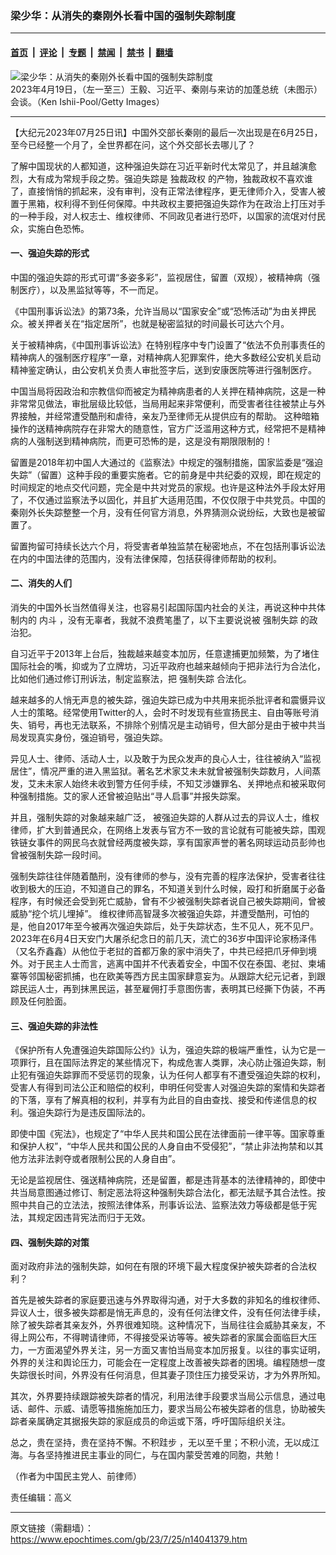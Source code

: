 ### 梁少华：从消失的秦刚外长看中国的强制失踪制度

---

#### [首页](../../../..?n14041379) &nbsp;|&nbsp; [评论](../../../../../epoch-comment?n14041379) &nbsp;|&nbsp; [专题](../../../../../epoch-special?n14041379) &nbsp;|&nbsp; [禁闻](../../../../../epoch-news?n14041379) &nbsp;|&nbsp; [禁书](../../../../../books?n14041379) &nbsp;|&nbsp; [翻墙](https://github.com/gfw-breaker/nogfw/blob/master/README.md?n14041379)


<div><img alt="梁少华：从消失的秦刚外长看中国的强制失踪制度" class="attachment-djy_600_400 size-djy_600_400 wp-post-image" src="https://i.epochtimes.com/assets/uploads/2023/07/id14041389-GettyImages-1251982425_light_cut-.jpeg"/>
<div class="caption">
 2023年4月19日，（左一至三）王毅、习近平、秦刚与来访的加蓬总统（未图示）会谈。（Ken Ishii-Pool/Getty Images）
</div></div><hr/><div class="post_content" id="artbody" itemprop="articleBody">
 <!-- article content begin -->
 <p>
  【大纪元2023年07月25日讯】中国外交部长秦刚的最后一次出现是在6月25日，至今已经整一个月了，全世界都在问，这个外交部长去哪儿了？
 </p>
 <p>
  了解中国现状的人都知道，这种强迫失踪在习近平新时代太常见了，并且越演愈烈，大有成为常规手段之势。强迫失踪是
  <ok href="https://www.epochtimes.com/gb/tag/%E7%8B%AC%E8%A3%81%E6%94%BF%E6%9D%83.html">
   独裁政权
  </ok>
  的产物，独裁政权不喜欢谁了，直接悄悄的抓起来，没有审判，没有正常法律程序，更无律师介入，受害人被置于黑箱，权利得不到任何保障。中共政权主要把强迫失踪作为在政治上打压对手的一种手段，对人权志士、维权律师、不同政见者进行恐吓，以国家的流氓对付民众，实施白色恐怖。
 </p>
 <h4>
  一、强迫失踪的形式
 </h4>
 <p>
  中国的强迫失踪的形式可谓“多姿多彩”，监视居住，留置（双规），被精神病（强制医疗），以及黑监狱等等，不一而足。
 </p>
 <p>
  《中国刑事诉讼法》的第73条，允许当局以“国家安全”或“恐怖活动”为由关押民众。被关押者关在“指定居所”，也就是秘密监狱的时间最长可达六个月。
 </p>
 <p>
  关于被精神病，《中国刑事诉讼法》在特别程序中专门设置了“依法不负刑事责任的精神病人的强制医疗程序”一章，对精神病人犯罪案件，绝大多数经公安机关启动精神鉴定确认，由公安机关负责人审批签字后，送到安康医院等进行强制医疗。
 </p>
 <p>
  中国当局将因政治和宗教信仰而被定为精神病患者的人关押在精神病院，这是一种非常常见做法，审批层级比较低，当局用起来非常便利，而受害者往往被禁止与外界接触，并经常遭受酷刑和虐待，亲友乃至律师无从提供应有的帮助。 这种暗箱操作的送精神病院存在非常大的随意性，官方广泛滥用这种方式，经常把不是精神病的人强制送到精神病院，而更可恐怖的是，这是没有期限限制的！
 </p>
 <p>
  留置是2018年初中国人大通过的《监察法》中规定的强制措施，国家监委是“强迫失踪”（留置）这种手段的重要实施者。它的前身是中共纪委的双规，即在规定的时间规定的地点交代问题，完全是中共对党员的家规。也许是这种法外手段太好用了，不仅通过监察法予以固化，并且扩大适用范围，不仅仅限于中共党员。中国的秦刚外长失踪整整一个月，没有任何官方消息，外界猜测众说纷纭，大致也是被留置了。
 </p>
 <p>
  留置拘留可持续长达六个月，将受害者单独监禁在秘密地点，不在包括刑事诉讼法在内的中国法律的范围内，没有法律保障，包括获得律师帮助的权利。
 </p>
 <h4>
  二、消失的人们
 </h4>
 <p>
  消失的中国外长当然值得关注，也容易引起国际国内社会的关注，再说这种中共体制内的
  <ok href="https://www.epochtimes.com/gb/tag/%E5%86%85%E6%96%97.html">
   内斗
  </ok>
  ，没有无辜者，我就不浪费笔墨了，以下主要说说被
  <ok href="https://www.epochtimes.com/gb/tag/%E5%BC%BA%E5%88%B6%E5%A4%B1%E8%B8%AA.html">
   强制失踪
  </ok>
  的政治犯。
 </p>
 <p>
  自习近平于2013年上台后，独裁越来越变本加厉，任意逮捕更加频繁，为了堵住国际社会的嘴，抑或为了立牌坊，习近平政府也越来越倾向于把非法行为合法化，比如他们通过修订刑诉法，制定监察法，把
  <ok href="https://www.epochtimes.com/gb/tag/%E5%BC%BA%E5%88%B6%E5%A4%B1%E8%B8%AA.html">
   强制失踪
  </ok>
  合法化。
 </p>
 <p>
  越来越多的人悄无声息的被失踪，强迫失踪已成为中共用来扼杀批评者和震慑异议人士的策略。经常使用Twitter的人，会时不时发现有些宣扬民主、自由等账号消失、销号，再也无法联系，不排除个别情况是主动销号，但大部分是由于被中共当局发现真实身份，强迫销号，强迫失踪。
 </p>
 <p>
  异见人士、律师、活动人士，以及敢于为民众发声的良心人士，往往被纳入“监视居住”，情况严重的进入黑监狱。著名艺术家艾未未就曾被强制失踪数月，人间蒸发，艾未未家人始终未收到警方任何手续，不知艾涉嫌罪名、关押地点和被采取何种强制措施。艾的家人还曾被迫贴出“寻人启事”并报失踪案。
 </p>
 <p>
  并且，强制失踪的对象越来越广泛， 被强迫失踪的人群从过去的异议人士，维权律师，扩大到普通民众，在网络上发表与官方不一致的言论就有可能被失踪，围观铁链女事件的网民乌衣就曾经两度被失踪，享有国家声誉的著名网球运动员彭帅也曾被强制失踪一段时间。
 </p>
 <p>
  强制失踪往往伴随着酷刑，没有律师的参与，没有完善的程序法保护，受害者往往收到极大的压迫，不知道自己的罪名，不知道关到什么时候，殴打和折磨属于必备程序，有时候还会受到死亡威胁，曾有不少被强制失踪者说自己被失踪期间，曾被威胁“挖个坑儿埋掉”。 维权律师高智晟多次被强迫失踪，并遭受酷刑，可怕的是，他自2017年至今被再次强迫失踪后，处于失踪状态，生不见人，死不见尸。2023年在6月4日天安门大屠杀纪念日的前几天，流亡的36岁中国评论家杨泽伟（又名乔鑫鑫）从他位于老挝的首都万象的家中消失了，中共已经把爪牙伸到境外。对于民主人士而言，逃离中国并不代表着安全，中国不仅在泰国、老挝、柬埔寨等邻国秘密抓捕，也在欧美等西方民主国家肆意妄为。从跟踪大纪元记者，到跟踪民运人士，再到抹黑民运，甚至雇佣打手意图伤害，表明其已经撕下伪装，不再顾及任何脸面。
 </p>
 <h4>
  三、强迫失踪的非法性
 </h4>
 <p>
  《保护所有人免遭强迫失踪国际公约》认为，强迫失踪的极端严重性，认为它是一项罪行，且在国际法界定的某些情况下，构成危害人类罪，决心防止强迫失踪，制止犯有强迫失踪罪而不受惩罚的现象，认为任何人都享有不遭受强迫失踪的权利，受害人有得到司法公正和赔偿的权利，申明任何受害人对强迫失踪的案情和失踪者的下落，享有了解真相的权利，并享有为此目的自由查找、接受和传递信息的权利。强迫失踪行为是违反国际法的。
 </p>
 <p>
  即使中国《宪法》，也规定了“中华人民共和国公民在法律面前一律平等。国家尊重和保护人权”，“中华人民共和国公民的人身自由不受侵犯”，“禁止非法拘禁和以其他方法非法剥夺或者限制公民的人身自由”。
 </p>
 <p>
  无论是监视居住、强送精神病院，还是留置，都是违背基本的法律精神的，即使中共当局意图通过修订、制定恶法将这种强制失踪合法化，都无法赋予其合法性。按照中共自己的立法法，按照法律体系，刑事诉讼法、监察法效力等级都是低于宪法，其规定因违背宪法而归于无效。
 </p>
 <h4>
  四、强制失踪的对策
 </h4>
 <p>
  面对政府非法的强制失踪，如何在有限的环境下最大程度保护被失踪者的合法权利？
 </p>
 <p>
  首先是被失踪者的家庭要迅速与外界取得沟通，对于大多数的非知名的维权律师、异议人士，很多被失踪都是悄无声息的，没有任何法律文件，没有任何法律手续，除了被失踪者其亲友外，外界很难知晓。这种情况下，当局往往会威胁其亲友，不得上网公布，不得聘请律师，不得接受采访等等。被失踪者的家属会面临巨大压力，一方面渴望外界关注，另一方面又害怕当局变本加厉报复。以往的事实证明，外界的关注和舆论压力，可能会在一定程度上改善被失踪者的困境。编程随想一度失踪很长时间，外界没有任何消息，但其妻子顶住压力接受采访，才为外界所知。
 </p>
 <p>
  其次，外界要持续跟踪被失踪者的情况，利用法律手段要求当局公示信息，通过电话、邮件、示威、请愿等措施施加压力，要求当局公布被失踪者的信息，协助被失踪者亲属确定其据报失踪的家庭成员的命运或下落，呼吁国际组织关注。
 </p>
 <p>
  总之，贵在坚持，贵在坚持不懈。不积跬步 ，无以至千里；不积小流，无以成江海。与各坚持推进民主事业的同仁，与在国内蒙受苦难的同胞，共勉！
 </p>
 <p>
  （作者为中国民主党人、前律师）
 </p>
 <p>
  责任编辑：高义
 </p>
 <!-- article content end -->
 <div id="below_article_ad">
 </div>
</div>


---

原文链接（需翻墙）：https://www.epochtimes.com/gb/23/7/25/n14041379.htm